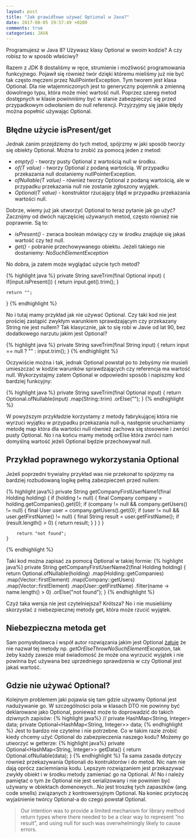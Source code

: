 ```yaml
---
layout: post
title: "Jak prawidłowo używać Optional w Java?"
date: 2017-08-05 19:57:49 +0200
comments: true
categories: JAVA
---
```

Programujesz w Java 8? Używasz klasy Optional w swoim kodzie? A czy robisz to w sposób właściwy?
<!--more-->

Razem z JDK 8 dostaliśmy w ręce, strumienie i możliwość programowania funkcyjnego. Pojawił się również twór dzięki któremu mieliśmy już nie być tak często męczeni przez NullPointerException.
Tym tworem jest klasa Optional. Dla nie wtajemniczonych jest to generyczny pojemnik a zmienną dowolnego typu, która może mieć wartość null. Poprzez szereg metod dostępnych w klasie powinniśmy być w stanie
zabezpieczyć się przed przypadkowym odwołaniem do null referencji. Przyjrzyjmy się jakie błędy można popełnić używając Optional.

## Błędne użycie isPresent/get

Jednak zanim przejdziemy do tych metod, spójrzmy w jaki sposób tworzy się obiekty Optional. Można to zrobić za pomocą
jeden z metod:

  * _empty()_ - tworzy pusty Optional z wartością null w środku.
  * _of(T value)_ - tworzy Optional z podaną wartością. W przypadku przekazania null dostaniemy nullPointerException.
  * _ofNullable(T value)_ - również tworzy Optional z podaną wartością, ale w przypadku przekazania null nie zostanie zgłoszony wyjątek.
  * _Optional(T value)_ - konstruktor rzucający błąd w przypadku przekazania wartości null.

Dobrze, wiemy już jak utworzyć Optional to teraz pytanie jak go użyć? Zacznijmy od dwóch najczęściej używanych metod, często również nie poprawnie. Są to:

  * _isPresent()_ - zwraca boolean mówiący czy w środku znajduje się jakaś wartość czy też null.
  * _get()_ - pobranie przechowywanego obiektu. Jeżeli takiego nie dostaniemy: _NoSuchElementException_

No dobra, ja zatem może wyglądać użycie tych metod?

{% highlight java %}
private String saveTrim(final Optional<String> input) {
    if(input.isPresent()) {
        return input.get().trim();
    }

    return "";
}
{% endhighlight %}

No i tutaj mamy przykład jak nie używać Optional. Czy taki kod nie jest prościej zastąpić zwykłym warunkiem sprawdzającym czy przekazany String nie jest nullem? Tak klasycznie, jak to się
robi w Javie od lat 90, bez dodatkowego narzutu jakim jest Optional?

{% highlight java %}
private String saveTrim(final String input) {
   return input == null ? "" : input.trim();
}
{% endhighlight %}

Oczywiście można i tak, jednak Optional powstał po to żebyśmy nie musieli umieszczać w kodzie warunków sprawdzających czy referencja ma wartość null. Wykorzystajmy zatem
Optional w odpowiedni sposób i napiszmy kod bardziej funkcyjny:

{% highlight java %}
private String saveTrim(final Optional<String> input) {
    return Optional.ofNullable(input)
                    .map(String::trim)
                    .orElse("");
}
{% endhighlight %}

W powyższym przykładzie korzystamy z metody fabrykującej która nie wyrzuci wyjątku w przypadku przekazania null-a, następnie uruchamiamy metodę map która dla wartości null również zachowa się
stosownie i zwróci pusty Optional. No i na końcu mamy metodę orElse która zwróci nam domyślną wartość jeżeli Optional będzie przechowywał null.

## Przykład poprawnego wykorzystania Optional
Jeżeli poprzedni trywialny przykład was nie przekonał to spójrzmy na bardziej rozbudowaną logikę pełną zabezpieczeń przed nullem:

{% highlight java%}
private String getCompanyFirstUserName1(final Holding holding) {
        if (holding != null) {
            final Company company = holding.getCompanies().get(0);
            if (company != null && company.getUsers() != null) {
                final User user = company.getUsers().get(0);
                if (user != null && user.getFirstName() != null) {
                    final String result = user.getFirstName();
                    if (result.length() > 0) {
                        return result;
                    }
                }
            }
        }

        return "not found";
    }
{% endhighlight %}

Taki kod można zapisać za pomocą Optional w takiej formie:
{% highlight java%}
private String getCompanyFirstUserName2(final Holding holding) {
        return Optional.ofNullable(holding)
                .map(Holding::getCompanies)
                .map(Vector::firstElement)
                .map(Company::getUsers)
                .map(Vector::firstElement)
                .map(User::getFirstName)
                .filter(name -> name.length() > 0)
                .orElse("not found");
    }
{% endhighlight %}

Czyż taka wersja nie jest czytelniejsza? Krótsza? No i nie musieliśmy skorzystać z niebezpiecznej metody get, która może rzucić wyjątek.

## Niebezpieczna metoda get
Sam pomysłodawca i współ autor rozwiązania jakim jest Optional [żałuje](https://stackoverflow.com/questions/26327957/should-java-8-getters-return-optional-type/26328555#26328555) że nie nazwał
tej metody np. _getOrElseThrowNoSuchElementException_, tak żeby każdy zawsze miał świadomość że może ona wyrzucić wyjątek i nie powinna być używana bez uprzedniego sprawdzenia w czy Optional
jest jakaś wartość.

## Gdzie nie używać Optional?
Kolejnym problemem jaki pojawia się tam gdzie używamy Optional jest nadużywanie go. W szczególności pola w klasach DTO nie powinny być deklarowane jako Optional, ponieważ może to doprowadzić do takich
dziwnych zapisów:
{% highlight java%}
// private HashMap<String, Integer> data;
   private Optional<HashMap<String, Integer>> data;
{% endhighlight %}
Jest to bardzo nie czytelne i nie potrzebne. Co w takim razie zrobić kiedy chcemy użyć Optional do zabezpieczenia naszego kodu? Możemy go utworzyć w getterze:
{% highlight java%}
private Optional<HashMap<String, Integer>> getData() {
    return Optional.ofNullable(data);
}
{% endhighlight %}
Ta sama zasada dotyczy również przekazywania Optionali do kontruktorów i do metod. Nic nam nie dają oprócz zaciemniania kodu. Lepszym rozwiązaniem jest przekazywać zwykły obiekt
i w środku metody zamieniać go na Optional. A! No i należy pamiętać o tym że Optional nie jest serializowany i nie powinien być używany w obiektach domenowych...No jest troszkę tych zapaszków
 (ang. code smells) związanych z kontrowersyjnym Optional. Na koniec przytoczę wyjaśnienie twórcy Optional-a do czego powstał Optional.
> Our intention was to provide a limited mechanism for library method return types where there needed to be a clear way to represent “no result”,
and using null for such was overwhelmingly likely to cause errors.